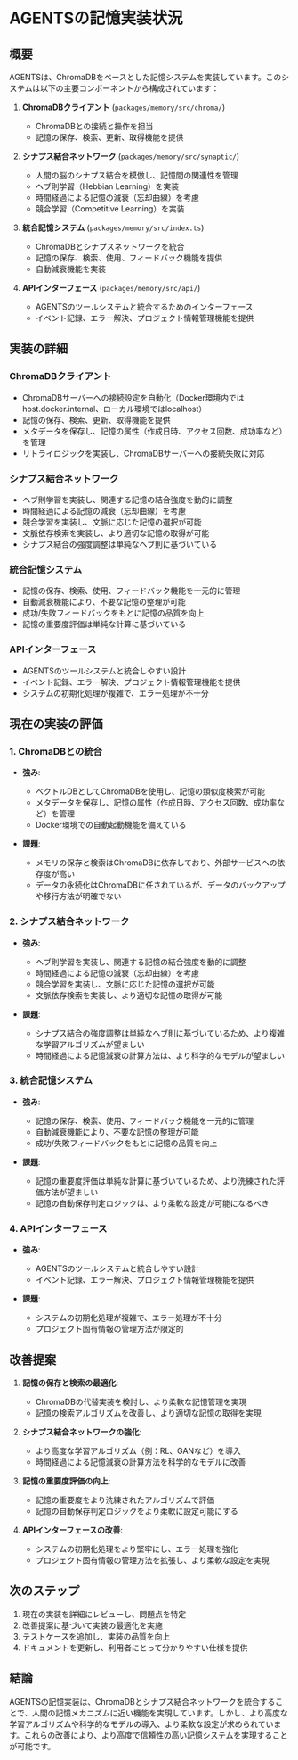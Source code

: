 # AGENTSの記憶実装状況

## 概要

AGENTSは、ChromaDBをベースとした記憶システムを実装しています。このシステムは以下の主要コンポーネントから構成されています：

1. **ChromaDBクライアント** (`packages/memory/src/chroma/`)
   - ChromaDBとの接続と操作を担当
   - 記憶の保存、検索、更新、取得機能を提供

2. **シナプス結合ネットワーク** (`packages/memory/src/synaptic/`)
   - 人間の脳のシナプス結合を模倣し、記憶間の関連性を管理
   - ヘブ則学習（Hebbian Learning）を実装
   - 時間経過による記憶の減衰（忘却曲線）を考慮
   - 競合学習（Competitive Learning）を実装

3. **統合記憶システム** (`packages/memory/src/index.ts`)
   - ChromaDBとシナプスネットワークを統合
   - 記憶の保存、検索、使用、フィードバック機能を提供
   - 自動減衰機能を実装

4. **APIインターフェース** (`packages/memory/src/api/`)
   - AGENTSのツールシステムと統合するためのインターフェース
   - イベント記録、エラー解決、プロジェクト情報管理機能を提供

## 実装の詳細

### ChromaDBクライアント
- ChromaDBサーバーへの接続設定を自動化（Docker環境内ではhost.docker.internal、ローカル環境ではlocalhost）
- 記憶の保存、検索、更新、取得機能を提供
- メタデータを保存し、記憶の属性（作成日時、アクセス回数、成功率など）を管理
- リトライロジックを実装し、ChromaDBサーバーへの接続失敗に対応

### シナプス結合ネットワーク
- ヘブ則学習を実装し、関連する記憶の結合強度を動的に調整
- 時間経過による記憶の減衰（忘却曲線）を考慮
- 競合学習を実装し、文脈に応じた記憶の選択が可能
- 文脈依存検索を実装し、より適切な記憶の取得が可能
- シナプス結合の強度調整は単純なヘブ則に基づいている

### 統合記憶システム
- 記憶の保存、検索、使用、フィードバック機能を一元的に管理
- 自動減衰機能により、不要な記憶の整理が可能
- 成功/失敗フィードバックをもとに記憶の品質を向上
- 記憶の重要度評価は単純な計算に基づいている

### APIインターフェース
- AGENTSのツールシステムと統合しやすい設計
- イベント記録、エラー解決、プロジェクト情報管理機能を提供
- システムの初期化処理が複雑で、エラー処理が不十分

## 現在の実装の評価

### 1. ChromaDBとの統合
- **強み**:
  - ベクトルDBとしてChromaDBを使用し、記憶の類似度検索が可能
  - メタデータを保存し、記憶の属性（作成日時、アクセス回数、成功率など）を管理
  - Docker環境での自動起動機能を備えている

- **課題**:
  - メモリの保存と検索はChromaDBに依存しており、外部サービスへの依存度が高い
  - データの永続化はChromaDBに任されているが、データのバックアップや移行方法が明確でない

### 2. シナプス結合ネットワーク
- **強み**:
  - ヘブ則学習を実装し、関連する記憶の結合強度を動的に調整
  - 時間経過による記憶の減衰（忘却曲線）を考慮
  - 競合学習を実装し、文脈に応じた記憶の選択が可能
  - 文脈依存検索を実装し、より適切な記憶の取得が可能

- **課題**:
  - シナプス結合の強度調整は単純なヘブ則に基づいているため、より複雑な学習アルゴリズムが望ましい
  - 時間経過による記憶減衰の計算方法は、より科学的なモデルが望ましい

### 3. 統合記憶システム
- **強み**:
  - 記憶の保存、検索、使用、フィードバック機能を一元的に管理
  - 自動減衰機能により、不要な記憶の整理が可能
  - 成功/失敗フィードバックをもとに記憶の品質を向上

- **課題**:
  - 記憶の重要度評価は単純な計算に基づいているため、より洗練された評価方法が望ましい
  - 記憶の自動保存判定ロジックは、より柔軟な設定が可能になるべき

### 4. APIインターフェース
- **強み**:
  - AGENTSのツールシステムと統合しやすい設計
  - イベント記録、エラー解決、プロジェクト情報管理機能を提供

- **課題**:
  - システムの初期化処理が複雑で、エラー処理が不十分
  - プロジェクト固有情報の管理方法が限定的

## 改善提案

1. **記憶の保存と検索の最適化**:
   - ChromaDBの代替実装を検討し、より柔軟な記憶管理を実現
   - 記憶の検索アルゴリズムを改善し、より適切な記憶の取得を実現

2. **シナプス結合ネットワークの強化**:
   - より高度な学習アルゴリズム（例：RL、GANなど）を導入
   - 時間経過による記憶減衰の計算方法を科学的なモデルに改善

3. **記憶の重要度評価の向上**:
   - 記憶の重要度をより洗練されたアルゴリズムで評価
   - 記憶の自動保存判定ロジックをより柔軟に設定可能にする

4. **APIインターフェースの改善**:
   - システムの初期化処理をより堅牢にし、エラー処理を強化
   - プロジェクト固有情報の管理方法を拡張し、より柔軟な設定を実現

## 次のステップ

1. 現在の実装を詳細にレビューし、問題点を特定
2. 改善提案に基づいて実装の最適化を実施
3. テストケースを追加し、実装の品質を向上
4. ドキュメントを更新し、利用者にとって分かりやすい仕様を提供

## 結論

AGENTSの記憶実装は、ChromaDBとシナプス結合ネットワークを統合することで、人間の記憶メカニズムに近い機能を実現しています。しかし、より高度な学習アルゴリズムや科学的なモデルの導入、より柔軟な設定が求められています。これらの改善により、より高度で信頼性の高い記憶システムを実現することが可能です。